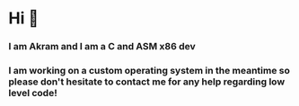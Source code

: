 # Hi 👋
### I am Akram and I am a C and ASM x86 dev 
### I am working on a custom operating system in the meantime so please don't hesitate to contact me for any help regarding low level code! 
